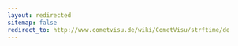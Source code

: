```yaml
---
layout: redirected
sitemap: false
redirect_to: http://www.cometvisu.de/wiki/CometVisu/strftime/de
---
```


